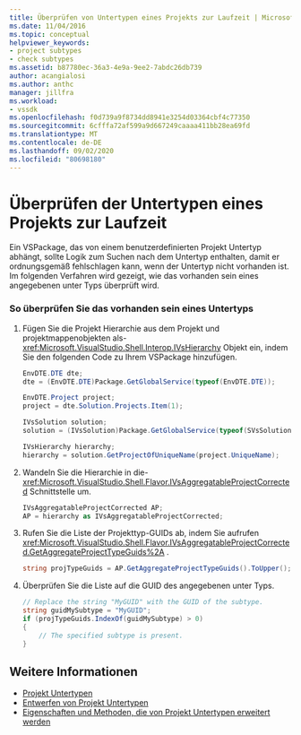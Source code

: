 ```yaml
---
title: Überprüfen von Untertypen eines Projekts zur Laufzeit | Microsoft-Dokumentation
ms.date: 11/04/2016
ms.topic: conceptual
helpviewer_keywords:
- project subtypes
- check subtypes
ms.assetid: b87780ec-36a3-4e9a-9ee2-7abdc26db739
author: acangialosi
ms.author: anthc
manager: jillfra
ms.workload:
- vssdk
ms.openlocfilehash: f0d739a9f8734dd8941e3254d03364cbf4c77350
ms.sourcegitcommit: 6cfffa72af599a9d667249caaaa411bb28ea69fd
ms.translationtype: MT
ms.contentlocale: de-DE
ms.lasthandoff: 09/02/2020
ms.locfileid: "80698180"
---
```

# <a name="verify-subtypes-of-a-project-at-run-time"></a>Überprüfen der Untertypen eines Projekts zur Laufzeit
Ein VSPackage, das von einem benutzerdefinierten Projekt Untertyp abhängt, sollte Logik zum Suchen nach dem Untertyp enthalten, damit er ordnungsgemäß fehlschlagen kann, wenn der Untertyp nicht vorhanden ist. Im folgenden Verfahren wird gezeigt, wie das vorhanden sein eines angegebenen unter Typs überprüft wird.

### <a name="to-verify-the-presence-of-a-subtype"></a>So überprüfen Sie das vorhanden sein eines Untertyps

1. Fügen Sie die Projekt Hierarchie aus dem Projekt und projektmappenobjekten als- <xref:Microsoft.VisualStudio.Shell.Interop.IVsHierarchy> Objekt ein, indem Sie den folgenden Code zu Ihrem VSPackage hinzufügen.

    ```csharp
    EnvDTE.DTE dte;
    dte = (EnvDTE.DTE)Package.GetGlobalService(typeof(EnvDTE.DTE));

    EnvDTE.Project project;
    project = dte.Solution.Projects.Item(1);

    IVsSolution solution;
    solution = (IVsSolution)Package.GetGlobalService(typeof(SVsSolution));

    IVsHierarchy hierarchy;
    hierarchy = solution.GetProjectOfUniqueName(project.UniqueName);

    ```

2. Wandeln Sie die Hierarchie in die- <xref:Microsoft.VisualStudio.Shell.Flavor.IVsAggregatableProjectCorrected> Schnittstelle um.

    ```csharp
    IVsAggregatableProjectCorrected AP;
    AP = hierarchy as IVsAggregatableProjectCorrected;

    ```

3. Rufen Sie die Liste der Projekttyp-GUIDs ab, indem Sie aufrufen <xref:Microsoft.VisualStudio.Shell.Flavor.IVsAggregatableProjectCorrected.GetAggregateProjectTypeGuids%2A> .

    ```csharp
    string projTypeGuids = AP.GetAggregateProjectTypeGuids().ToUpper();

    ```

4. Überprüfen Sie die Liste auf die GUID des angegebenen unter Typs.

    ```csharp
    // Replace the string "MyGUID" with the GUID of the subtype.
    string guidMySubtype = "MyGUID";
    if (projTypeGuids.IndexOf(guidMySubtype) > 0)
    {
        // The specified subtype is present.
    }
    ```

## <a name="see-also"></a>Weitere Informationen
- [Projekt Untertypen](../extensibility/internals/project-subtypes.md)
- [Entwerfen von Projekt Untertypen](../extensibility/internals/project-subtypes-design.md)
- [Eigenschaften und Methoden, die von Projekt Untertypen erweitert werden](../extensibility/internals/properties-and-methods-extended-by-project-subtypes.md)
